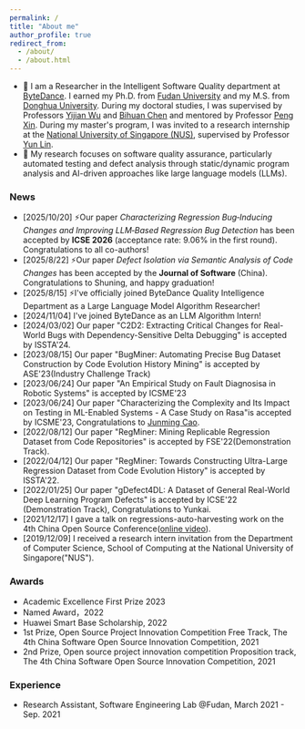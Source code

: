```yaml
---
permalink: /
title: "About me"
author_profile: true
redirect_from: 
  - /about/
  - /about.html
---
```


 - 🔭  I am a Researcher in the Intelligent Software Quality department at [ByteDance](https://www.bytedance.com/). I earned my Ph.D. from [Fudan University](https://www.fudan.edu.cn/en/) and my M.S. from [Donghua University](https://english.dhu.edu.cn/). During my doctoral studies, I was supervised by Professors [Yijian Wu](https://dl.acm.org/profile/81310483038/publications?Role=author) and [Bihuan Chen](https://chenbihuan.github.io/) and mentored by Professor [Peng Xin](https://cspengxin.github.io/). During my master's program, I was invited to a research internship at the [National University of Singapore (NUS)](https://nus.edu.sg/), supervised by Professor [Yun Lin](http://linyun.info/).
 - 🌱  My research focuses on software quality assurance, particularly automated testing and defect analysis through static/dynamic program analysis and AI-driven approaches like large language models (LLMs).

### News
- [2025/10/20] ⚡Our paper *Characterizing Regression Bug‑Inducing Changes and Improving LLM‑Based Regression Bug Detection* has been accepted by **ICSE 2026** (acceptance rate: 9.06% in the first round). Congratulations to all co-authors!
- [2025/8/22]  ⚡Our paper *Defect Isolation via Semantic Analysis of Code Changes* has been accepted by the **Journal of Software** (China). Congratulations to Shuning, and happy graduation!
- [2025/8/15] ⚡I've officially joined ByteDance Quality Intelligence Department as a Large Language Model Algorithm Researcher!
- [2024/11/04] I've joined ByteDance as an LLM Algorithm Intern!
- [2024/03/02]  Our paper "C2D2: Extracting Critical Changes for Real-World Bugs with Dependency-Sensitive Delta Debugging" is accepted by ISSTA'24.
- [2023/08/15]  Our paper "BugMiner: Automating Precise Bug Dataset Construction by Code Evolution History Mining" is accepted by ASE'23(Industry Challenge Track)
- [2023/06/24]  Our paper "An Empirical Study on Fault Diagnosisa in Robotic Systems" is accepted by ICSME'23
- [2023/06/24] Our paper "Characterizing the Complexity and Its Impact on Testing in ML-Enabled Systems - A Case Study on Rasa"is accepted by ICSME'23, Congratulations to [Junming Cao](https://jamescao2048.github.io/). 
- [2022/08/12] Our paper "RegMiner: Mining Replicable Regression Dataset from Code Repositories" is accepted by FSE'22(Demonstration Track).
- [2022/04/12] Our paper "RegMiner: Towards Constructing Ultra-Large Regression Dataset from Code Evolution History" is accepted by ISSTA'22.
- [2022/01/25] Our paper "gDefect4DL: A Dataset of General Real-World Deep Learning Program Defects" is accepted by ICSE'22 (Demonstration Track), Congratulations to Yunkai. 
- [2021/12/17] I gave a talk on regressions-auto-harvesting work on the 4th China Open Source Conference([online video](https://www.bilibili.com/video/BV1YL4y1b7v1?share_source=copy_web)).
- [2019/12/09] I received a research intern invitation from the Department of Computer Science, School of Computing at the National University of Singapore("NUS").

### Awards
-  Academic Excellence First Prize 2023
-  Named Award，2022
-  Huawei Smart Base Scholarship, 2022
-  1st Prize, Open Source Project Innovation Competition Free Track, The 4th China Software Open Source Innovation Competition, 2021
-  2nd Prize, Open source project innovation competition Proposition track, The 4th China Software Open Source Innovation Competition, 2021

### Experience
- Research Assistant, Software Engineering Lab @Fudan, March 2021 - Sep. 2021
